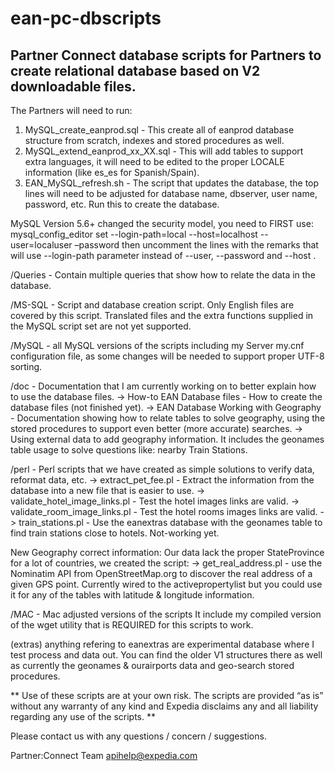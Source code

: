 ean-pc-dbscripts
================

Partner Connect database scripts for Partners to create relational database based on V2 downloadable files.
-----------------------------------------------------------------------------------------------------------


The Partners will need to run:

1. MySQL_create_eanprod.sql - This create all of eanprod database structure from scratch, indexes and stored procedures as well.
2. MySQL_extend_eanprod_xx_XX.sql - This will add tables to support extra languages, it will need to be edited to the proper LOCALE information (like es_es for Spanish/Spain).
3. EAN_MySQL_refresh.sh - The script that updates the database, the top lines will need to be adjusted for database name, dbserver, user name, password, etc. Run this to create the database.

 MySQL Version 5.6+ changed the security model, you need to FIRST use:
 mysql_config_editor set --login-path=local --host=localhost --user=localuser –password
 then uncomment the lines with the remarks that will use --login-path parameter instead of --user, --password and --host .

/Queries - Contain multiple queries that show how to relate the data in the database.

/MS-SQL - Script and database creation script. Only English files are covered by this script. Translated files and the extra functions supplied in the MySQL script set are not yet supported.

/MySQL - all MySQL versions of the scripts including my Server my.cnf configuration file, as some changes will be needed to support proper UTF-8 sorting.

/doc - Documentation that I am currently working on to better explain how to use the database files.
-> How-to EAN Database files - How to create the database files (not finished yet).
-> EAN Database Working with Geography - Documentation showing how to relate tables to solve geography, using the stored procedures to support even better (more accurate) searches. 
-> Using external data to add geography information. It includes the geonames table usage to solve questions like: nearby Train Stations.

/perl - Perl scripts that we have created as simple solutions to verify data, reformat data, etc.
-> extract_pet_fee.pl - Extract the information from the database into a new file that is easier to use.
-> validate_hotel_image_links.pl - Test the hotel images links are valid.
-> validate_room_image_links.pl - Test the hotel rooms images links are valid.
-> train_stations.pl - Use the eanextras database with the geonames table to find train stations close to hotels. Not-working yet.

New Geography correct information:
Our data lack the proper StateProvince for a lot of countries, we created the script:
-> get_real_address.pl - use the Nominatim API from OpenStreetMap.org to discover the real address of a given GPS point. Currently wired to the activepropertylist but you could use it for any of the tables with latitude & longitude information. 

/MAC - Mac adjusted versions of the scripts
 It include my compiled version of the wget utility that is REQUIRED for this scripts to work.
 
  
(extras) anything refering to eanextras are experimental database where I test process and data out. You can find the older V1 structures there as well as currently the geonames & ourairports data and geo-search stored procedures.

** Use of these scripts are at your own risk. The scripts are provided “as is” without any warranty of any kind and Expedia disclaims any and all liability regarding any use of the scripts. **

Please contact us with any questions / concern / suggestions.

Partner:Connect Team
apihelp@expedia.com
